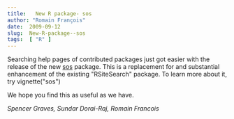```yaml
---
title:   New R package- sos
author: "Romain François"
date:  2009-09-12
slug:  New-R-package--sos
tags:  [ "R" ]
---
```

<div class="post-content">
<p>Searching help pages of contributed packages just got easier with the release of the new <a href="http://cran.r-project.org/web/packages/sos/index.html">sos</a> package. This is a replacement for and substantial enhancement of the existing "RSiteSearch" package.  To learn more about it, try vignette("sos")</p>

<p>We hope you find this as useful as we have.</p>

<p><em>Spencer Graves, Sundar Dorai-Raj, Romain Francois</em></p>
</div>
